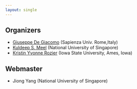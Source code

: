 ```yaml
---
layout: single
---
```

## Organizers


- [Giuseppe De Giacomo](https://www.diag.uniroma1.it/degiacom/) (Sapienza Univ. Rome,Italy)
- [Kuldeep S. Meel](https://www.comp.nus.edu.sg/~meel/) (National University of Singapore)
- [Kristin Yvonne Rozier](https://www.aere.iastate.edu/kyrozier/) (Iowa State University, Ames, Iowa)



## Webmaster

- Jiong Yang (National University of Singapore)
